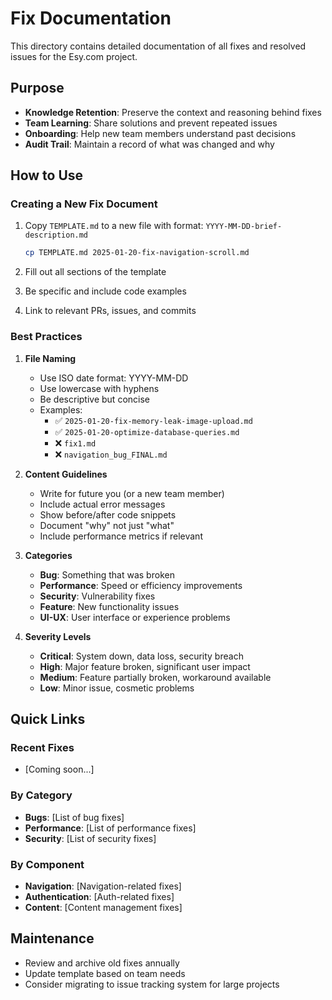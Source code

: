 # Fix Documentation

This directory contains detailed documentation of all fixes and resolved issues for the Esy.com project.

## Purpose

- **Knowledge Retention**: Preserve the context and reasoning behind fixes
- **Team Learning**: Share solutions and prevent repeated issues
- **Onboarding**: Help new team members understand past decisions
- **Audit Trail**: Maintain a record of what was changed and why

## How to Use

### Creating a New Fix Document

1. Copy `TEMPLATE.md` to a new file with format: `YYYY-MM-DD-brief-description.md`
   ```bash
   cp TEMPLATE.md 2025-01-20-fix-navigation-scroll.md
   ```

2. Fill out all sections of the template
3. Be specific and include code examples
4. Link to relevant PRs, issues, and commits

### Best Practices

1. **File Naming**
   - Use ISO date format: YYYY-MM-DD
   - Use lowercase with hyphens
   - Be descriptive but concise
   - Examples:
     - ✅ `2025-01-20-fix-memory-leak-image-upload.md`
     - ✅ `2025-01-20-optimize-database-queries.md`
     - ❌ `fix1.md`
     - ❌ `navigation_bug_FINAL.md`

2. **Content Guidelines**
   - Write for future you (or a new team member)
   - Include actual error messages
   - Show before/after code snippets
   - Document "why" not just "what"
   - Include performance metrics if relevant

3. **Categories**
   - **Bug**: Something that was broken
   - **Performance**: Speed or efficiency improvements
   - **Security**: Vulnerability fixes
   - **Feature**: New functionality issues
   - **UI-UX**: User interface or experience problems

4. **Severity Levels**
   - **Critical**: System down, data loss, security breach
   - **High**: Major feature broken, significant user impact
   - **Medium**: Feature partially broken, workaround available
   - **Low**: Minor issue, cosmetic problems

## Quick Links

### Recent Fixes
- [Coming soon...]

### By Category
- **Bugs**: [List of bug fixes]
- **Performance**: [List of performance fixes]
- **Security**: [List of security fixes]

### By Component
- **Navigation**: [Navigation-related fixes]
- **Authentication**: [Auth-related fixes]
- **Content**: [Content management fixes]

## Maintenance

- Review and archive old fixes annually
- Update template based on team needs
- Consider migrating to issue tracking system for large projects